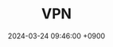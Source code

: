 ---
layout: post
title:  "VPN"
date:   2024-03-24 09:46:00 +0900
categories: 이론&nbsp;-&nbsp;웹
published: false
---